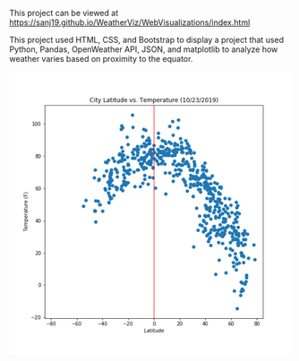 
This project can be viewed at https://sanj19.github.io/WeatherViz/WebVisualizations/index.html

This project used HTML, CSS, and Bootstrap to display a project that used Python, Pandas, OpenWeather API, JSON, and matplotlib to analyze how weather varies based on proximity to the equator.

![temp in world cities](temp_vs_lat.png "Temp in World Cities")

